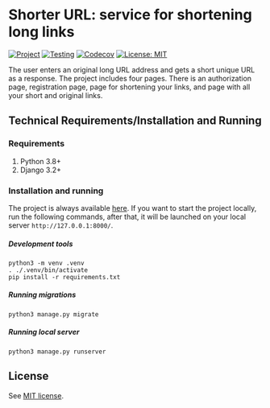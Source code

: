 # Shorter URL: service for shortening long links

[![Project](https://img.shields.io/badge/Deploy-project-green)](https://shorter-url-links.herokuapp.com/)
[![Testing](https://github.com/UladzislauBaranau/shorter-URL/actions/workflows/testing.yaml/badge.svg)](https://github.com/UladzislauBaranau/shorter-URL/actions/workflows/testing.yaml)
[![Codecov](https://codecov.io/gh/UladzislauBaranau/shorter-URL/branch/master/graph/badge.svg)](https://app.codecov.io/gh/UladzislauBaranau/shorter-URL)
[![License: MIT](https://img.shields.io/badge/License-MIT-green.svg)](https://opensource.org/licenses/MIT)

The user enters an original long URL address and gets a short unique URL as a response.
The project includes four pages. 
There is an authorization page, registration page, page for shortening your links, and page with all your short and original links. 

## Technical Requirements/Installation and Running

### Requirements
1. Python 3.8+
2. Django 3.2+

### Installation and running
The project is always available [here](https://shorter-url-links.herokuapp.com/).
If you want to start the project locally, run the following commands, after that, it will be launched on your local server `http://127.0.0.1:8000/`. 

##### Development tools
```
python3 -m venv .venv
. ./.venv/bin/activate
pip install -r requirements.txt
```

##### Running migrations
```
python3 manage.py migrate
```

##### Running local server 
```
python3 manage.py runserver
```

## License
See [MIT license](https://github.com/UladzislauBaranau/shorter-URL/blob/master/LICENSE).
